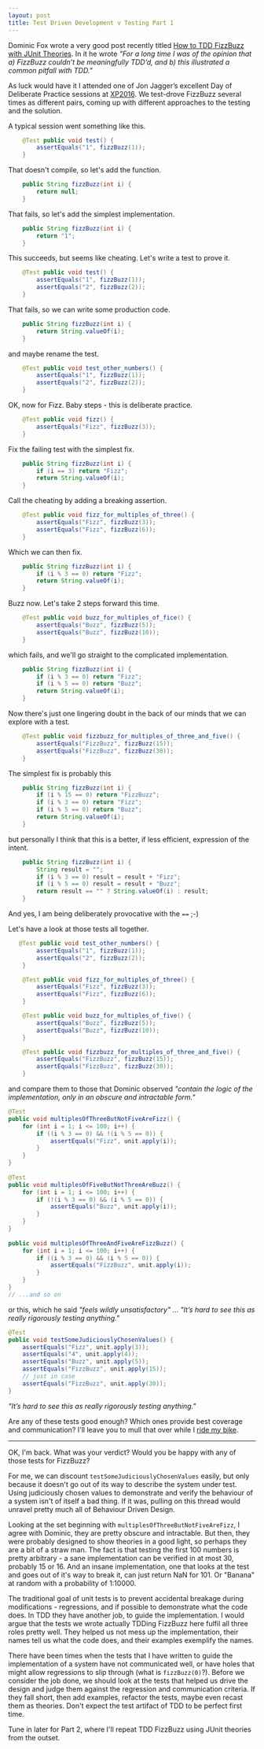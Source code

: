 ```yaml
---
layout: post
title: Test Driven Development v Testing Part 1
---
```


Dominic Fox wrote a very good post recently titled [How to TDD FizzBuzz with JUnit Theories](https://opencredo.com/tdd-fizzbuzz-junit-theories/). In it he wrote *"For a long time I was of the opinion that a) FizzBuzz couldn’t be meaningfully TDD’d, and b) this illustrated a common pitfall with TDD."*


As luck would have it I attended one of Jon Jagger’s excellent Day of Deliberate Practice sessions at [XP2016](http://xp2016.org/cfp/Agenda.html). We test-drove FizzBuzz several times as different pairs, coming up with different approaches to the testing and the solution.

A typical session went something like this.

```java
    @Test public void test() {
        assertEquals("1", fizzBuzz(1));
    }
```

That doesn't compile, so let's add the function.

```java
    public String fizzBuzz(int i) {
        return null;
    }
```

That fails, so let's add the simplest implementation.

```java
    public String fizzBuzz(int i) {
        return "1";
    }
```

This succeeds, but seems like cheating. Let's write a test to prove it.

```java
    @Test public void test() {
        assertEquals("1", fizzBuzz(1));
        assertEquals("2", fizzBuzz(2));
    }
```

That fails, so we can write some production code.

```java
    public String fizzBuzz(int i) {
        return String.valueOf(i);
    }
```
and maybe rename the test.

```java
    @Test public void test_other_numbers() {
        assertEquals("1", fizzBuzz(1));
        assertEquals("2", fizzBuzz(2));
    }
```

OK, now for Fizz. Baby steps - this is deliberate practice.

```java
    @Test public void fizz() {
        assertEquals("Fizz", fizzBuzz(3));
    }
```

Fix the failing test with the simplest fix.

```java
    public String fizzBuzz(int i) {
        if (i == 3) return "Fizz";
        return String.valueOf(i);
    }
```

Call the cheating by adding a breaking assertion.

```java
    @Test public void fizz_for_multiples_of_three() {
        assertEquals("Fizz", fizzBuzz(3));
        assertEquals("Fizz", fizzBuzz(6));
    }
```

Which we can then fix.

```java
    public String fizzBuzz(int i) {
        if (i % 3 == 0) return "Fizz";
        return String.valueOf(i);
    }
```

Buzz now. Let's take 2 steps forward this time.

```java
    @Test public void buzz_for_multiples_of_fice() {
        assertEquals("Buzz", fizzBuzz(5));
        assertEquals("Buzz", fizzBuzz(10));
    }
```

which fails, and we'll go straight to the complicated implementation. 

```java
    public String fizzBuzz(int i) {
        if (i % 3 == 0) return "Fizz";
        if (i % 5 == 0) return "Buzz";
        return String.valueOf(i);
    }
```

Now there's just one lingering doubt in the back of our minds that we can explore with a test.

```java
    @Test public void fizzbuzz_for_multiples_of_three_and_five() {
        assertEquals("FizzBuzz", fizzBuzz(15));
        assertEquals("FizzBuzz", fizzBuzz(30));
    }
```

The simplest fix is probably this

```java
    public String fizzBuzz(int i) {
        if (i % 15 == 0) return "FizzBuzz";
        if (i % 3 == 0) return "Fizz";
        if (i % 5 == 0) return "Buzz";
        return String.valueOf(i);
    }
```

but personally I think that this is a better, if less efficient, expression of the intent.

```java
    public String fizzBuzz(int i) {
        String result = "";
        if (i % 3 == 0) result = result + "Fizz";
        if (i % 5 == 0) result = result + "Buzz";
        return result == "" ? String.valueOf(i) : result;
    }
```

And yes, I am being deliberately provocative with the `==` ;-)

Let's have a look at those tests all together.

```java
   @Test public void test_other_numbers() {
        assertEquals("1", fizzBuzz(1));
        assertEquals("2", fizzBuzz(2));
    }

    @Test public void fizz_for_multiples_of_three() {
        assertEquals("Fizz", fizzBuzz(3));
        assertEquals("Fizz", fizzBuzz(6));
    }

    @Test public void buzz_for_multiples_of_five() {
        assertEquals("Buzz", fizzBuzz(5));
        assertEquals("Buzz", fizzBuzz(10));
    }

    @Test public void fizzbuzz_for_multiples_of_three_and_five() {
        assertEquals("FizzBuzz", fizzBuzz(15));
        assertEquals("FizzBuzz", fizzBuzz(30));
    }
```

and compare them to those that Dominic observed *"contain the logic of the implementation, only in an obscure and intractable form."*

```java
@Test
public void multiplesOfThreeButNotFiveAreFizz() {
    for (int i = 1; i <= 100; i++) {
        if ((i % 3 == 0) && !(i % 5 == 0)) {
            assertEquals("Fizz", unit.apply(i));
        }
    }
}
 
@Test
public void multiplesOfFiveButNotThreeAreBuzz() {
    for (int i = 1; i <= 100; i++) {
        if (!(i % 3 == 0) && (i % 5 == 0)) {
            assertEquals("Buzz", unit.apply(i));
        }
    }
}
 
public void multiplesOfThreeAndFiveAreFizzBuzz() {
    for (int i = 1; i <= 100; i++) {
        if ((i % 3 == 0) && (i % 5 == 0)) {
            assertEquals("FizzBuzz", unit.apply(i));
        }
    }
} 
// ...and so on
```

or this, which he said *"feels wildly unsatisfactory"* ... *"It’s hard to see this as really rigorously testing anything."*

```java
@Test
public void testSomeJudiciouslyChosenValues() {
    assertEquals("Fizz", unit.apply(3));
    assertEquals("4", unit.apply(4));
    assertEquals("Buzz", unit.apply(5));
    assertEquals("FizzBuzz", unit.apply(15));
    // just in case
    assertEquals("FizzBuzz", unit.apply(30));
}
```

*"It’s hard to see this as really rigorously testing anything."*

Are any of these tests good enough? Which ones provide best coverage and communication? I'll leave you to mull that over while I [ride my bike](https://wwww.strava.com/activities/831826153).

<hr />

OK, I'm back. What was your verdict? Would you be happy with any of those tests for FizzBuzz?

For me, we can discount `testSomeJudiciouslyChosenValues` easily, but only because it doesn't go out of its way to describe the system under test. Using judiciously chosen values to demonstrate and verify the behaviour of a system isn't of itself a bad thing. If it was, pulling on this thread would unravel pretty much all of Behaviour Driven Design.

Looking at the set beginning with `multiplesOfThreeButNotFiveAreFizz`, I agree with Dominic, they are pretty obscure and intractable. But then, they were probably designed to show theories in a good light, so perhaps they are a bit of a straw man. The fact is that testing the first 100 numbers is pretty arbitrary - a sane implementation can be verified in at most 30, probably 15 or 16. And an insane implementation, one that looks at the test and goes out of it's way to break it, can just return NaN for 101. Or "Banana" at random with a probability of 1:10000.

The traditional goal of unit tests is to prevent accidental breakage during modifications - regressions, and if possible to demonstrate what the code does. In TDD they have another job, to guide the implementation. I would argue that the tests we wrote actually TDDing FizzBuzz here fulfil all three roles pretty well. They helped us not mess up the implementation, their names tell us what the code does, and their examples exemplify the names.

There have been times when the tests that I have written to guide the implementation of a system have not communicated well, or have holes that might allow regressions to slip through (what is `fizzBuzz(0)`?). Before we consider the job done, we should look at the tests that helped us drive the design and judge them against the regression and communication criteria. If they fall short, then add examples, refactor the tests, maybe even recast them as theories. Don't expect the test artifact of TDD to be perfect first time.
 
Tune in later for Part 2, where I'll repeat TDD FizzBuzz using JUnit theories from the outset.







